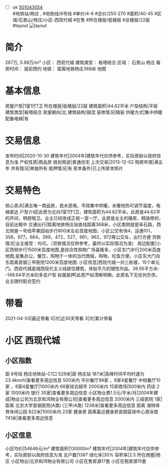 - [ ] ok [501043054](https://bj.5i5j.com/ershoufang/501043054.html)  
 #地铁站/杨庄 ,  #地铁线/6号线
#单价/4-6 #总价/255-270 #面积/40-45   #区域/石景山/杨庄/小区-西现代城 #在售 #所在楼层/低楼层 #总楼层/22层 #layout 
![layout](http://image2a.5i5j.com/bdir/layout/9ca0daff328b4a29b32ee25bcdae8319.jpg_P5.jpg) 
# 简介 
 267万,  5.98万/m² 
小区： 西现代城
建筑类型： 板塔结合
区域： 石景山 杨庄
看房时间： 提前预约
地铁： 距离地铁杨庄368米 地图
# 基本信息 
 房屋户型|1室1厅1卫
所在楼层|低楼层/22层
建筑面积|44.62平米
户型结构|平层
建筑类型|板塔结合
房屋朝向|北
建筑结构|钢混
装修情况|精装
供暖方式|集中供暖
配备电梯|有
# 交易信息 
 发布时间|2020-10-30
建筑年代|2004年|建筑年代仅供参考，实际房龄以政府信息为准
产权性质|商品房
规划用途|普通住宅
上次交易|2013-12-02
购房年限|满五年
共有情况|单独所有
抵押情况|有
房本备件|已上传房本照片
# 交易特色 
 核心卖点|满五唯一商品房，民水民电，市政集中供暖，水暖地热可调节温度，电梯直达
户型介绍|此房为北向1室1厅1卫，建筑面积为44.62平米，此房是44.62平的开间，明厨暗卫。业主已经改成正规一室一厅，此房是业主的婚房，精装修的，目前出租中
交通出行|距离地铁杨庄站直线距离368米，小区南侧就是阜石路，西北侧是一号线苹果园站步行800米左右百度地图，小区公交有快4，运通101，358，977。664，399，472，527，961，962，972等公交车，出行方便
贷款情况|业主接受：均可。（贷款情况仅供参考，最终以实际情况为准）
周边配套|小区西侧步行1500米百度地图,是综合性购物广场喜隆多，小区东门步行200米百度地图,是集办公，餐饮，购物于一体的当代商城，购物，吃饭方便。小区东大门向东距离首钢三甲医院1200米百度地图.
小区信息|西现代城一共三栋楼，15个单元门。西现代城是城西现代主义纯居住建筑，体贴平凡的理性作品。38.95平方米--149.64平方米的多变户型
权属抵押|此房产权清晰明确，此房名下无任何负债，业主随时配合签约
# 带看 
 2021-04-03|最近带看	 0|次|近30天带看	 3|次|累计带看
# 小区 西现代城
## 小区指数 
 距 6号线 杨庄地铁站-C1口 529米|距 杨庄站 187米|高峰时间平均时速为23.4km/h|查看更多周边信息
500米内 平价餐厅98家 ，6家4星餐厅
中档餐厅10家 ，6家4星餐厅|1000米内 66家综合超市
2000米内 15家商场|500米内 药店 2家
1000米内 银行 35家|查看更多周边信息
小区物业费1.5元/平米/月|2004年建成|物业公司为北京和鸿物业有限公司|查看更多周边信息
2000米内 三级医院 1家|距离 北京大学首钢医院(A类) (三甲/A类) 1238米|查看更多周边信息
距离 海特体育休闲公园 822米|1000米内 23家 健身房
距离最近健身房首钢篮球中心游泳馆 741米|查看更多周边信息
## 小区信息 
 小区均价|54646元/m²
建筑面积|130000m²
建筑年代|2004年|建筑年代仅供参考，实际房龄以政府信息为准
总户数|1387
绿化率|30%
容积率|2.5
所在商圈|杨庄
小区物业|北京和鸿物业有限公司
小区在售房源17套
小区在租房源15套
